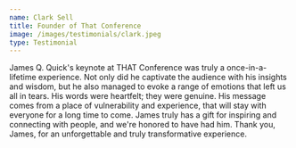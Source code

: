 ```yaml
---
name: Clark Sell
title: Founder of That Conference
image: /images/testimonials/clark.jpeg
type: Testimonial
---
```


James Q. Quick's keynote at THAT Conference was truly a once-in-a-lifetime experience. Not only did he captivate the audience with his insights and wisdom, but he also managed to evoke a range of emotions that left us all in tears. His words were heartfelt; they were genuine. His message comes from a place of vulnerability and experience, that will stay with everyone for a long time to come. James truly has a gift for inspiring and connecting with people, and we're honored to have had him. Thank you, James, for an unforgettable and truly transformative experience.
